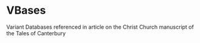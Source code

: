 # VBases
Variant Databases referenced in article on the Christ Church manuscript of the Tales of Canterbury
